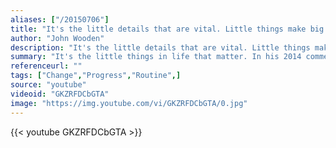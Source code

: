 ```yaml
---
aliases: ["/20150706"]
title: "It's the little details that are vital. Little things make big things happen."
author: "John Wooden"
description: "It's the little details that are vital. Little things make big things happen. - John Wooden quotes from GetInspired365.com"
summary: "It's the little things in life that matter. In his 2014 commencement address at the University of Texas, Admiral William McRaven shared why it's so important to make your bed every morning."
referenceurl: ""
tags: ["Change","Progress","Routine",]
source: "youtube"
videoid: "GKZRFDCbGTA"
image: "https://img.youtube.com/vi/GKZRFDCbGTA/0.jpg"
---
```


{{< youtube GKZRFDCbGTA >}}
